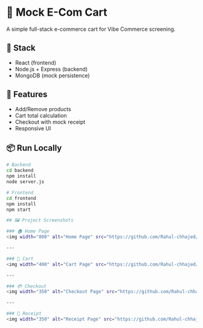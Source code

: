 # 🛒 Mock E-Com Cart

A simple full-stack e-commerce cart for Vibe Commerce screening.

## 🔧 Stack
- React (frontend)
- Node.js + Express (backend)
- MongoDB (mock persistence)

## 🚀 Features
- Add/Remove products
- Cart total calculation
- Checkout with mock receipt
- Responsive UI

## 📦 Run Locally
```bash
# Backend
cd backend
npm install
node server.js

# Frontend
cd frontend
npm install
npm start

## 🖼️ Project Screenshots

### 🏠 Home Page  
<img width="800" alt="Home Page" src="https://github.com/Rahul-chhajed/Mockecom/raw/master/frontend/src/assets/screenshot_1.png" />

---

### 🛒 Cart  
<img width="400" alt="Cart Page" src="https://github.com/Rahul-chhajed/Mockecom/raw/master/frontend/src/assets/screenshot_2.png" />

---

### 💳 Checkout  
<img width="350" alt="Checkout Page" src="https://github.com/Rahul-chhajed/Mockecom/raw/master/frontend/src/assets/screenshot_3.png" />

---

### 🧾 Receipt  
<img width="350" alt="Receipt Page" src="https://github.com/Rahul-chhajed/Mockecom/raw/master/frontend/src/assets/screenshot_4.png" />



